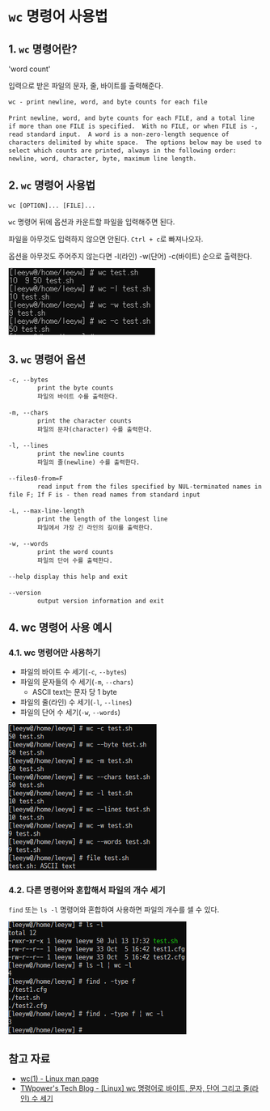 # `wc` 명령어 사용법

## 1. `wc` 명령어란?

'word count'

입력으로 받은 파일의 문자, 줄, 바이트를 출력해준다.

    wc - print newline, word, and byte counts for each file

    Print newline, word, and byte counts for each FILE, and a total line if more than one FILE is specified.  With no FILE, or when FILE is -, read standard input.  A word is a non-zero-length sequence of characters delimited by white space.  The options below may be used to select which counts are printed, always in the following order: newline, word, character, byte, maximum line length.

## 2. `wc` 명령어 사용법

    wc [OPTION]... [FILE]...

`wc` 명령어 뒤에 옵션과 카운트할 파일을 입력해주면 된다.

파일을 아무것도 입력하지 않으면 안된다. `Ctrl + c`로 빠져나오자.

옵션을 아무것도 주어주지 않는다면 -l(라인) -w(단어) -c(바이트) 순으로 출력한다.

![wc_1](images/wc_1.png)

## 3. `wc` 명령어 옵션

    -c, --bytes
            print the byte counts
            파일의 바이트 수를 출력한다.

    -m, --chars
            print the character counts
            파일의 문자(character) 수를 출력한다.

    -l, --lines
            print the newline counts
            파일의 줄(newline) 수를 출력한다.

    --files0-from=F
            read input from the files specified by NUL-terminated names in file F; If F is - then read names from standard input

    -L, --max-line-length
            print the length of the longest line
            파일에서 가장 긴 라인의 길이를 출력한다.

    -w, --words
            print the word counts
            파일의 단어 수를 출력한다.

    --help display this help and exit

    --version
            output version information and exit


## 4. wc 명령어 사용 예시

### 4.1. wc 명령어만 사용하기

- 파일의 바이트 수 세기(`-c`, `--bytes`)
- 파일의 문자들의 수 세기(`-m`, `--chars`)
  - ASCII text는 문자 당 1 byte
- 파일의 줄(라인) 수 세기(`-l`, `--lines`)
- 파일의 단어 수 세기(`-w`, `--words`)

![wc_2](images/wc_2.png)

### 4.2. 다른 명령어와 혼합해서 파일의 개수 세기

`find` 또는 `ls -l` 명령어와 혼합하여 사용하면 파일의 개수를 셀 수 있다.

![wc_3](images/wc_3.png)

## 참고 자료
- [wc(1) - Linux man page](https://linux.die.net/man/1/wc)
- [TWpower's Tech Blog - [Linux] wc 명령어로 바이트, 문자, 단어 그리고 줄(라인) 수 세기](https://twpower.github.io/193-print-num-of-bytes-characters-words-lines-using-wc)